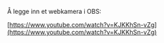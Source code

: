 Å legge inn et webkamera i OBS:



[https://www.youtube.com/watch?v=KJKKhSn-vZg](https://www.youtube.com/watch?v=KJKKhSn-vZg) 







